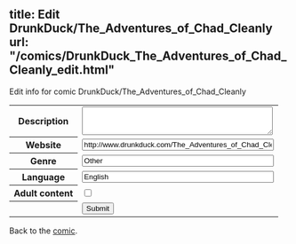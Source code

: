 title: Edit DrunkDuck/The_Adventures_of_Chad_Cleanly
url: "/comics/DrunkDuck_The_Adventures_of_Chad_Cleanly_edit.html"
---
Edit info for comic DrunkDuck/The_Adventures_of_Chad_Cleanly

<form name="comic" action="http://gaepostmail.appspot.com/comic/" method="post">
<table class="comicinfo">
<tr>
<th>Description</th><td><textarea name="description" cols="40" rows="3"></textarea></td>
</tr>
<tr>
<th>Website</th><td><input type="text" name="url" value="http://www.drunkduck.com/The_Adventures_of_Chad_Cleanly/" size="40"/></td>
</tr>
<tr>
<th>Genre</th><td><input type="text" name="genre" value="Other" size="40"/></td>
</tr>
<tr>
<th>Language</th><td><input type="text" name="language" value="English" size="40"/></td>
</tr>
<tr>
<th>Adult content</th><td><input type="checkbox" name="adult" value="adult" /></td>
</tr>
<tr>
<th></th><td>
<input type="hidden" name="comic" value="DrunkDuck_The_Adventures_of_Chad_Cleanly" />
<input type="submit" name="submit" value="Submit" />
</td>
</tr>
</table>
</form>

Back to the [comic](DrunkDuck_The_Adventures_of_Chad_Cleanly.html).
